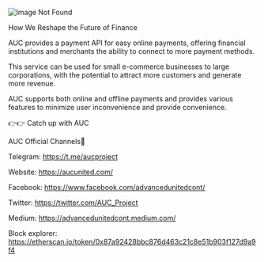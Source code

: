 ![Image Not Found](https://miro.medium.com/v2/resize:fit:1100/format:webp/1*Gan1XXDRPCXZi00BqaD-6Q.png)

How We Reshape the Future of Finance

AUC provides a payment API for easy online payments, offering financial institutions and merchants the ability to connect to more payment methods. 

This service can be used for small e-commerce businesses to large corporations, with the potential to attract more customers and generate more revenue. 

AUC supports both online and offline payments and provides various features to minimize user inconvenience and provide convenience.

👉👉 Catch up with AUC

AUC Official Channels📌

Telegram: https://t.me/aucproject

Website: https://aucunited.com/

Facebook: https://www.facebook.com/advancedunitedcont/

Twitter: https://twitter.com/AUC_Project

Medium: https://advancedunitedcont.medium.com/

Block explorer: https://etherscan.io/token/0x87a92428bbc876d463c21c8e51b903f127d9a9f4




